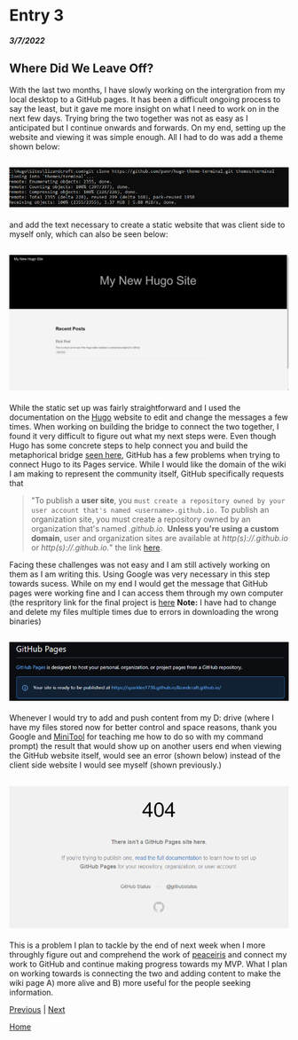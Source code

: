 # Entry 3
##### 3/7/2022

## Where Did We Leave Off?

With the last two months, I have slowly working on the intergration from my local desktop to a GitHub pages. It has been a difficult ongoing process to say the least, but it gave me more insight on what I need to work on in the next few days. Trying bring the two together was not as easy as I anticipated but I continue onwards and forwards. On my end, setting up the website and viewing it was simple enough. All I had to do was add a theme shown below: 

## ![alt text](../sep/image.png)
and add the text necessary to create a static website that was client side to myself only, which can also be seen below:
## ![alt text](../sep/site1.png)

While the static set up was fairly straightforward and I used the documentation on the [Hugo](https://gohugo.io/getting-started/usage/#draft-future-and-expired-content) website to edit and change the messages a few times. When working on building the bridge to connect the two together, I found it very difficult to figure out what my next steps were. Even though Hugo has some concrete steps to help connect you and build the metaphorical bridge [seen here](https://gohugo.io/hosting-and-deployment/hosting-on-github/), GitHub has a few problems when trying to connect Hugo to its Pages service. While I would like the domain of the wiki I am making to represent the community itself, GitHub specifically requests that 
> "To publish a **user site**, you `must create a repository owned by your user account that's named <username>.github.io.` To publish an organization site, you must create a repository owned by an organization that's named *<organization>.github.io.* __Unless you're using a custom domain__, user and organization sites are available at *http(s)://<username>.github.io* or *http(s)://<organization>.github.io.*" the link [here](https://docs.github.com/en/pages/getting-started-with-github-pages/about-github-pages#user--organization-pages).

Facing these challenges was not easy and I am still actively working on them as I am writing this. Using Google was very necessary in this step towards sucess. While on my end I would get the message that GitHub pages were working fine and I can access them through my own computer (the respritory link for the final project is [here](https://github.com/Sparkles1736/sparkles1736.github.io) **Note:** I have had to change and delete my files multiple times due to errors in downloading the wrong binaries) 
## ![alt t](../sep/status.png)
Whenever I would try to add and push content from my D: drive (where I have my files stored now for better control and space reasons, thank you Google and [MiniTool](https://www.minitool.com/news/how-to-open-drive-in-cmd.html) for teaching me how to do so with my command prompt) the result that would show up on another users end when viewing the GitHub website itself, would see an error (shown below) instead of the client side website I would see myself (shown previously.)
 ## ![text](../sep/result.png)
 This is a problem I plan to tackle by the end of next week when I more throughly figure out and comprehend the work of [peaceiris](https://github.com/peaceiris/actions-gh-pages) and connect my work to GitHub and continue making progress towards my MVP. What I plan on working towards is connecting the two and adding content to make the wiki page A) more alive and B) more useful for the people seeking information.
  
[Previous](entry02.md) | [Next](entry04.md)

[Home](../README.md)
